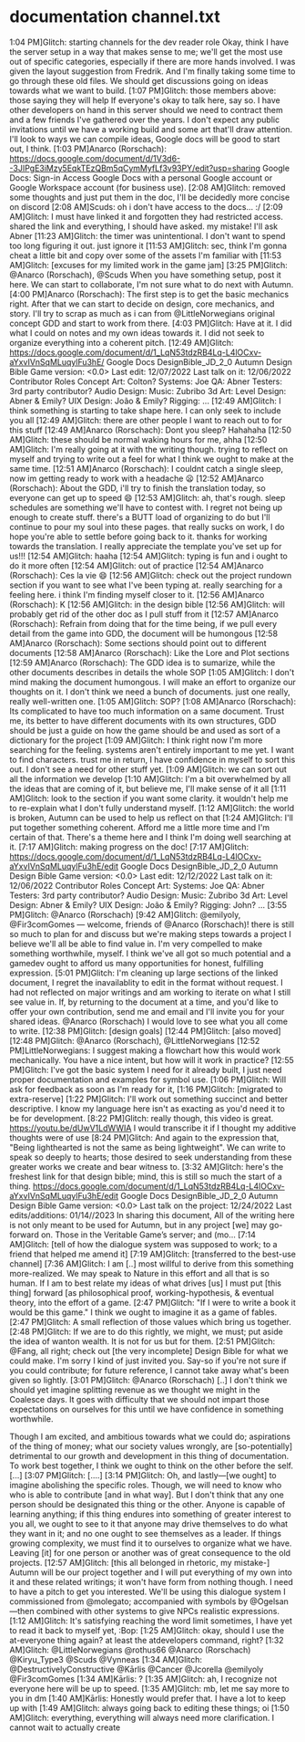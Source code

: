 
# documentation channel.txt
1:04 PM]Glitch: starting channels for the dev reader role
Okay, think I have the server setup in a way that makes sense to me; we'll get the most use out of specific categories, especially if there are more hands involved. I was given the layout suggestion from Fredrik. And I'm finally taking some time to go through these old files. We should get discussions going on ideas towards what we want to build. 
[1:07 PM]Glitch: those members above: those saying they will help
If everyone's okay to talk here, say so. I have other developers on hand in this server should we need to contract them and a few friends I've gathered over the years. I don't expect any public invitations until we have a working build and some art that'll draw attention. I'll look to ways we can compile ideas, Google docs will be good to start out, I think. 
[1:03 PM]Anarco (Rorschach): https://docs.google.com/document/d/1V3d6--3JIPgE3iMzy5EqkTEzQBm5qCymMyfLf3v93PY/edit?usp=sharing
Google Docs: Sign-in
Access Google Docs with a personal Google account or Google Workspace account (for business use).
[2:08 AM]Glitch: removed some thoughts and just put them in the doc, I'll be decidedly more concise on discord
[2:08 AM]Scuds: oh i don't have access to the docs... :/
[2:09 AM]Glitch: I must have linked it and forgotten they had restricted access. shared the link and everything, I should have asked. my mistake! I'll ask Abner
[11:23 AM]Glitch: the timer was unintentional. I don't want to spend too long figuring it out. just ignore it
[11:53 AM]Glitch: sec, think I'm gonna cheat a little bit and copy over some of the assets I'm familiar with
[11:53 AM]Glitch: [excuses for my limited work in the game jam] 
[3:25 PM]Glitch: @Anarco (Rorschach), @Scuds When you have something setup, post it here. We can start to collaborate, I'm not sure what to do next with Autumn.
[4:00 PM]Anarco (Rorschach): The first step is to get the basic mechanics right. After that we can start to decide on design, core mechanics, and story. I'll try to scrap as much as i can from @LittleNorwegians original concept GDD and start to work from there.
[4:03 PM]Glitch: Have at it. I did what I could on notes and my own ideas towards it. I did not seek to organize everything into a coherent pitch.
[12:49 AM]Glitch: https://docs.google.com/document/d/1_LqN53tdzRB4Lq-L4lOCxv-aYxvIVnSqMLuqylFu3hE/
Google Docs
DesignBible_JD_2_0
Autumn Design Bible Game version: <0.0> Last edit: 12/07/2022 Last talk on it: 12/06/2022 Contributor Roles Concept Art: Colton? Systems: Joe QA: Abner Testers: 3rd party contributor? Audio Design: Music: Zubribo 3d Art: Level Design: Abner & Emily? UIX Design: João & Emily? Rigging: ...
[12:49 AM]Glitch: I think something is starting to take shape here. I can only seek to include you all
[12:49 AM]Glitch: there are other people I want to reach out to for this stuff
[12:49 AM]Anarco (Rorschach): Dont you sleep? Hahahaha
[12:50 AM]Glitch: these should be normal waking hours for me, ahha
[12:50 AM]Glitch: I'm really going at it with the writing though. trying to reflect on myself and trying to write out a feel for what I think we ought to make at the same time. 
[12:51 AM]Anarco (Rorschach): I couldnt catch a single sleep, now im getting ready to work with a headache 😦
[12:52 AM]Anarco (Rorschach): About the GDD, i'll try to finish the translation today, so everyone can get up to speed 😄
[12:53 AM]Glitch: ah, that's rough. sleep schedules are something we'll have to contest with. I regret not being up enough to create stuff. there's a BUTT load of organizing to do but I'll continue to pour my soul into these pages. that really sucks on work, I do hope you're able to settle before going back to it. thanks for working towards the translation. I really appreciate the template you've set up for us!!!
[12:54 AM]Glitch: haaha
[12:54 AM]Glitch: typing is fun and i ought to do it more often
[12:54 AM]Glitch: out of practice
[12:54 AM]Anarco (Rorschach): Ces la vie 😄
[12:56 AM]Glitch: check out the project rundown section if you want to see what I've been typing at. really searching for a feeling here. i think I'm finding myself closer to it.
[12:56 AM]Anarco (Rorschach): K
[12:56 AM]Glitch: in the design bible
[12:56 AM]Glitch: will probably get rid of the other doc as I pull stuff from it
[12:57 AM]Anarco (Rorschach): Refrain from doing that for the time being, if we pull every detail from the game into GDD, the document will be humongous
[12:58 AM]Anarco (Rorschach): Some sections should point out to different documents
[12:58 AM]Anarco (Rorschach): Like the Lore and Plot sections
[12:59 AM]Anarco (Rorschach): The GDD idea is to sumarize, while the other documents describes in details the whole SOP
[1:05 AM]Glitch: I don't mind making the document humongous. I will make an effort to organize our thoughts on it. I don't think we need a bunch of documents. just one really, really well-written one. 
[1:05 AM]Glitch: SOP?
[1:08 AM]Anarco (Rorschach): Its complicated to have too much information on a same document. Trust me, its better to have different documents with its own structures, GDD should be just a guide on how the game should be and used as sort of a dictionary for the project
[1:09 AM]Glitch: I think right now I'm more searching for the feeling. systems aren't entirely important to me yet. I want to find characters. trust me in return, I have confidence in myself to sort this out. I don't see a need for other stuff yet.
[1:09 AM]Glitch: we can sort out all the information we develop
[1:10 AM]Glitch: I'm a bit overwhelmed by all the ideas that are coming of it, but believe me, I'll make sense of it all
[1:11 AM]Glitch: look to the section if you want some clarity. it wouldn't help me to re-explain what I don't fully understand myself.
[1:12 AM]Glitch: the world is broken, Autumn can be used to help us reflect on that
[1:24 AM]Glitch: I'll put together something coherent. Afford me a little more time and I'm certain of that. There's a theme here and I think I'm doing well searching at it.
[7:17 AM]Glitch: making progress on the doc!
[7:17 AM]Glitch: https://docs.google.com/document/d/1_LqN53tdzRB4Lq-L4lOCxv-aYxvIVnSqMLuqylFu3hE/edit
Google Docs
DesignBible_JD_2_0
Autumn Design Bible Game version: <0.0> Last edit: 12/12/2022 Last talk on it: 12/06/2022 Contributor Roles Concept Art: Systems: Joe QA: Abner Testers: 3rd party contributor? Audio Design: Music: Zubribo 3d Art: Level Design: Abner & Emily? UIX Design: João & Emily? Rigging: John? ...
[3:55 PM]Glitch: @Anarco (Rorschach)
[9:42 AM]Glitch: @emilyoly, @Fir3comGomes  — welcome, friends of @Anarco (Rorschach)! there is still so much to plan for and discuss but we're making steps towards a project I believe we'll all be able to find value in. I'm very compelled to make something worthwhile, myself. I think we've all got so much potential and a gamedev ought to afford us many opportunities for honest, fulfilling expression. 
[5:01 PM]Glitch: I'm cleaning up large sections of the linked document, I regret the inavailablity to edit in the format without request. I had not reflected on major writings and am working to iterate on what I still see value in. If, by returning to the document at a time, and you'd like to offer your own contribution, send me and email and I'll invite you for your shared ideas. @Anarco (Rorschach) I would love to see what you all come to write. 
[12:38 PM]Glitch: [design goals] 
[12:44 PM]Glitch: [also moved] 
[12:48 PM]Glitch: @Anarco (Rorschach), @LittleNorwegians
[12:52 PM]LittleNorwegians: I suggest making a flowchart how this would work mechanically. You have a nice intent, but how will it work in practice?
[12:55 PM]Glitch: I've got the basic system I need for it already built, I just need proper documentation and examples for symbol use.
[1:06 PM]Glitch: Will ask for feedback as soon as I'm ready for it,
[1:16 PM]Glitch: [migrated to ⁠extra-reserve] 
[1:22 PM]Glitch: I'll work out something succinct and better descriptive. I know my language here isn't as exacting as you'd need it to be for development. 
[8:22 PM]Glitch: really though, this video is great. https://youtu.be/dUwV1LdWWIA I would transcribe it if I thought my additive thoughts were of use
[8:24 PM]Glitch: And again to the expression that, "Being lighthearted is not the same as being lightweight". We can write to speak so deeply to hearts; those desired to seek understanding from these greater works we create and bear witness to. 
[3:32 AM]Glitch: here's the freshest link for that design bible; mind, this is still so much the start of a thing.
https://docs.google.com/document/d/1_LqN53tdzRB4Lq-L4lOCxv-aYxvIVnSqMLuqylFu3hE/edit
Google Docs
DesignBible_JD_2_0
Autumn Design Bible Game version: <0.0> Last talk on the project: 12/24/2022 Last edits/additions: 01/14//2023 In sharing this document, All of the writing here is not only meant to be used for Autumn, but in any project [we] may go-forward on. Those in the Veritable Game’s server; and (mo...
[7:14 AM]Glitch: [tell of how the dialogue system was supposed to work; to a friend that helped me amend it] 
[7:19 AM]Glitch: [transferred to the best-use channel] 
[7:36 AM]Glitch: I am [..] most willful to derive from this something more-realized. We may speak to Nature in this effort and all that is so human. If I am to best relate my ideas of what drives [us] I must put [this thing] forward [as philosophical proof, working-hypothesis, & eventual theory, into the effort of a game. 
[2:47 PM]Glitch: "If I were to write a book it would be this game."
I think we ought to imagine it as a game of fables.
[2:47 PM]Glitch: A small reflection of those values which bring us together.
[2:48 PM]Glitch: If we are to do this rightly, we might, we must; put aside the idea of wanton wealth. It is not for us but for them.
[2:51 PM]Glitch: @Fang, all right; check out [the very incomplete] Design Bible for what we could make. I'm sorry I kind of just invited you. Say-so if you're not sure if you could contribute; for future reference, I cannot take away what's been given so lightly. 
[3:01 PM]Glitch: @Anarco (Rorschach) [..] I don't think we should yet imagine splitting revenue as we thought we might in the Coalesce days. It goes with difficulty that we should not impart those expectations on ourselves for this until we have confidence in something worthwhile. 

Though I am excited, and ambitious towards what we could do; aspirations of the thing of money; what our society values wrongly, are [so-potentially] detrimental to our growth and development in this thing of ⁠documentation. To work best together, I think we ought to think on the other before the self.  [...] 
[3:07 PM]Glitch: [....] 
[3:14 PM]Glitch: Oh, and lastly—[we ought] to imagine abolishing the specific roles. Though, we will need to know who who is able to contribute [and in what way]. But I don't think that any one person should be designated this thing or the other. Anyone is capable of learning anything; if this thing endures into something of greater interest to you all, we ought to see to it that anyone may drive themselves to do what they want in it; and no one ought to see themselves as a leader. If things growing complexity, we must find it to ourselves to organize what we have. Leaving [it] for one person or another was of great consequence to the old projects. 
[12:57 AM]Glitch: [this all belonged in ⁠rhetoric, my mistake-] Autumn will be our project together and I will put everything of my own into it and these related writings; it won't have form from nothing though. I need to have a pitch to get you interested.  We'll be using this dialogue system I commissioned from @molegato; accompanied with symbols by @Ogelsan—then combined with other systems to give NPCs realistic expressions. 
[1:12 AM]Glitch: It's satisfying reaching the word limit sometimes, I have yet to read it back to myself yet, :Bop: 
[1:25 AM]Glitch: okay, should I use the at-everyone thing again? at least the atdevelopers command, right?
[1:32 AM]Glitch: @LittleNorwegians @rothus66 @Anarco (Rorschach) @Kiryu_Type3 @Scuds @Vynneas
[1:34 AM]Glitch: @DestructivelyConstructive @Kārlis @Cancer @Jcorella @emilyoly @Fir3comGomes
[1:34 AM]Kārlis: ?
[1:35 AM]Glitch: ah, I recognize not everyone here will be up to speed.
[1:35 AM]Glitch: mb, let me say more to you in dm
[1:40 AM]Kārlis: Honestly would prefer that.  I have a lot to keep up with
[1:49 AM]Glitch: always going back to editing these things; oi
[1:50 AM]Glitch: everything, everything will always need more clarification. I cannot wait to actually create
